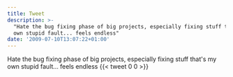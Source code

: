 ```yaml
---
title: Tweet
description: >-
  "Hate the bug fixing phase of big projects, especially fixing stuff that's my
  own stupid fault... feels endless"
date: '2009-07-10T13:07:22+01:00'
---
```

Hate the bug fixing phase of big projects, especially fixing stuff that's my own stupid fault... feels endless
      {{< tweet 0 0 >}}
    
